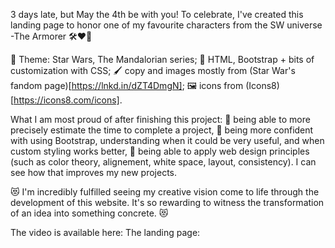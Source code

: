 3 days late, but May the 4th be with you! To celebrate, I've created this landing page to honor one of my favourite characters from the SW universe -The Armorer 🛠️❤️‍🔥

🌠 Theme: Star Wars, The Mandalorian series;
🔨 HTML, Bootstrap + bits of customization with CSS;
🖌️ copy and images mostly from (Star War's fandom page)[https://lnkd.in/dZT4DmgN];
🖼️ icons from (Icons8)[https://icons8.com/icons].

What I am most proud of after finishing this project:
🦾 being able to more precisely estimate the time to complete a project,
🦾 being more confident with using Bootstrap, understanding when it could be very useful, and when custom styling works better,
🦾 being able to apply web design principles (such as color theory, alignement, white space, layout, consistency). I can see how that improves my new projects.

😻 I'm incredibly fulfilled seeing my creative vision come to life through the development of this website. It's so rewarding to witness the transformation of an idea into something concrete. 😻

The video is available here:
The landing page:
